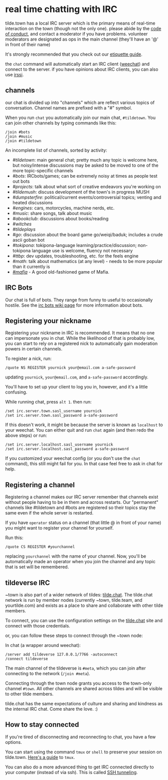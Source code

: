 real time chatting with IRC
===

tilde.town has a local IRC server which is the primary means of real-time
interaction on the town (though not the only one). please abide by the [code
of conduct](../../conduct.html), and contact a moderator if you have problems.
volunteer moderators are designated as ops in the main channel (they'll have
an '@' in front of their name)

It's strongly recommended that you check out our [etiquette
guide](../../etiquette.html).

the `chat` command will automatically start an IRC client
([weechat](../../learn/weechat.html)) and connect to the server. if you have
opinions about IRC clients, you can also use [irssi](../../learn/irssi.html).

## channels

our chat is divided up into "channels" which are reflect various topics of
conversation. Channel names are prefixed with a "#" symbol.

When you run `chat` you automatically join our main chat, `#tildetown`. You
can join other channels by typing commands like this:

    /join #bots
    /join #music
    /join #tildetown

An incomplete list of channels, sorted by activity:

* *#tildetown*: main general chat; pretty much any topic is welcome here, but
  noisy/intense discussions may be asked to be moved to one of the more
  topic-specific channels
* *#bots*: IRCbots/games; can be extremely noisy at times as people test out
  bots
* *#projects*: talk about what sort of creative endeavors you're working on
* *#tildemush*: discuss development of the town's in progress MUSH
* *#dumpsterfire*: political/current events/controversial topics; venting and
  heated discussions
* *#engines*: cars, motorcycles, machine nerds, etc.
* *#music*: share songs, talk about music
* *#abookclub*: discussions about books/reading
* *#witches*
* *#tildeplays*
* *#go*: discussion about the board game go/weiqi/baduk; includes a crude ascii
  goban bot
* *#tokipona*: tokipona-language learning/practice/discussion; non-tokipona
  language use is welcome, fluency not necessary
* *#ttbp*: dev updates, troubleshooting, etc. for the feels engine
* *#math*: talk about mathematics (at any level) - needs to be more popular than it currently is
* [*#mafia*](channels/mafia.html) - A good old-fashioned game of Mafia.
## IRC Bots

Our chat is full of bots. They range from funny to useful to occasionally
hostile. See the [irc bots wiki page](list-of-bots.html) for more information
about bots.

## Registering your nickname

Registering your nickname in IRC is recommended. It means that no one can
impersonate you in chat. While the likelihood of that is probably low, you can
start to rely on a registered nick to automatically gain moderation powers in
certain channels.

To register a nick, run:

    /quote NS REGISTER yournick your@email.com a-safe-password

updating `yournick`, `your@email.com`, and `a-safe-password` accordingly.

You'll have to set up your client to log you in, however, and it's a little
confusing.

While running chat, press `alt 1`. then run:

    /set irc.server.town.sasl_username yournick
    /set irc.server.town.sasl_password a-safe-password

If this doesn't work, it might be because the server is known as `localhost`
to your weechat. You can either quit and run `chat` again (and then redo the
above steps) or run:

    /set irc.server.localhost.sasl_username yournick
    /set irc.server.localhost.sasl_password a-safe-password

If you customized your weechat config (or you don't use the `chat` command),
this still might fail for you. In that case feel free to ask in chat for help.

## Registering a channel

Registering a channel makes our IRC server remember that channels exist
without people having to be in them and across restarts. Our "permanent"
channels like #tildetown and #bots are registered so their topics stay the
same even if the whole server is restarted.

If you have `operator` status on a channel (that little @ in front of your
name) you might want to register your channel for yourself.

Run this:

    /quote CS REGISTER #yourchannel

replacing `yourchannel` with the name of your channel. Now, you'll be
automatically made an operator when you join the channel and any topic that
is set will be remembered.


## tildeverse IRC

~town is also part of a wider network of tildes:
[tilde.chat](https://tilde.chat). The tilde.chat network is run by member nodes
(currently ~town, tilde.team, and yourtilde.com) and exists as a place to share
and collaborate with other tilde members.

To connect, you can use the configuration settings on the
[tilde.chat](https://tilde.chat) site and connect with those credentials.

or, you can follow these steps to connect through the ~town node:

In chat (a wrapper around weechat):

```
/server add tildeverse 127.0.0.1/7766 -autoconnect
/connect tildeverse
```

The main channel of the tildeverse is `#meta`, which you can join after
connecting to the network (`/join #meta`).

Connecting through the town node grants you access to the town-only channel
`#town`. All other channels are shared across tildes and will be visible to
other tilde members.

tilde.chat has the same expectations of culture and sharing and kindness as
the internal IRC chat. Come share the love. :)

## How to stay connected

If you're tired of disconnecting and reconnecting to chat, you have a few
options.

You can start using the command `tmux` or `shell` to preserve your session on
tilde.town. [Here's a
guide](https://www.hamvocke.com/blog/a-quick-and-easy-guide-to-tmux/) to `tmux`.

You can also do a more advanced thing to get IRC connected directly to your
computer (instead of via ssh). This is called [SSH
tunneling](https://tilde.town/~nick/sshtunnel.html).
